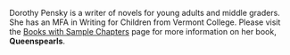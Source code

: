 Dorothy Pensky is a writer of novels for young adults and middle graders. 
She has an MFA in Writing for Children from Vermont College. 
Please visit the [Books with Sample Chapters](books.md) page for more information on her book, 
**Queenspearls**.

